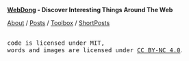 **[WebDong](https://www.webdong.dev/) - Discover Interesting Things Around The Web**

[About](https://www.webdong.dev/about/) /
[Posts](https://www.webdong.dev/post/) /
[Toolbox](https://www.webdong.dev/toolbox/) /
[ShortPosts](https://www.webdong.dev/shortpost/)

<br/>
<samp>code is licensed under MIT,<br> words and images are licensed under <a href='https://creativecommons.org/licenses/by-nc/4.0/'>CC BY-NC 4.0</a></samp>.
